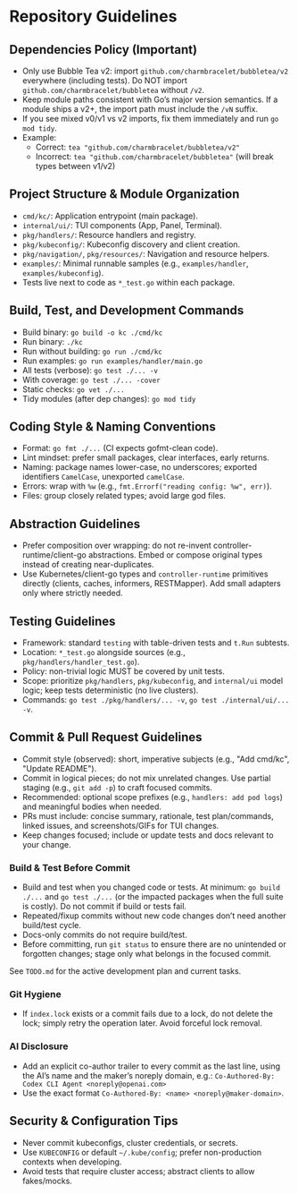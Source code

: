 # Repository Guidelines

## Dependencies Policy (Important)
- Only use Bubble Tea v2: import `github.com/charmbracelet/bubbletea/v2` everywhere (including tests). Do NOT import `github.com/charmbracelet/bubbletea` without `/v2`.
- Keep module paths consistent with Go’s major version semantics. If a module ships a v2+, the import path must include the `/vN` suffix.
- If you see mixed v0/v1 vs v2 imports, fix them immediately and run `go mod tidy`.
- Example:
  - Correct: `tea "github.com/charmbracelet/bubbletea/v2"`
  - Incorrect: `tea "github.com/charmbracelet/bubbletea"` (will break types between v1/v2)

## Project Structure & Module Organization
- `cmd/kc/`: Application entrypoint (main package).
- `internal/ui/`: TUI components (App, Panel, Terminal).
- `pkg/handlers/`: Resource handlers and registry.
- `pkg/kubeconfig/`: Kubeconfig discovery and client creation.
- `pkg/navigation/`, `pkg/resources/`: Navigation and resource helpers.
- `examples/`: Minimal runnable samples (e.g., `examples/handler`, `examples/kubeconfig`).
- Tests live next to code as `*_test.go` within each package.

## Build, Test, and Development Commands
- Build binary: `go build -o kc ./cmd/kc`
- Run binary: `./kc`
- Run without building: `go run ./cmd/kc`
- Run examples: `go run examples/handler/main.go`
- All tests (verbose): `go test ./... -v`
- With coverage: `go test ./... -cover`
- Static checks: `go vet ./...`
- Tidy modules (after dep changes): `go mod tidy`

## Coding Style & Naming Conventions
- Format: `go fmt ./...` (CI expects gofmt-clean code).
- Lint mindset: prefer small packages, clear interfaces, early returns.
- Naming: package names lower-case, no underscores; exported identifiers `CamelCase`, unexported `camelCase`.
- Errors: wrap with `%w` (e.g., `fmt.Errorf("reading config: %w", err)`).
- Files: group closely related types; avoid large god files.

## Abstraction Guidelines
- Prefer composition over wrapping: do not re-invent controller-runtime/client-go abstractions. Embed or compose original types instead of creating near-duplicates.
- Use Kubernetes/client-go types and `controller-runtime` primitives directly (clients, caches, informers, RESTMapper). Add small adapters only where strictly needed.

## Testing Guidelines
- Framework: standard `testing` with table-driven tests and `t.Run` subtests.
- Location: `*_test.go` alongside sources (e.g., `pkg/handlers/handler_test.go`).
- Policy: non-trivial logic MUST be covered by unit tests.
- Scope: prioritize `pkg/handlers`, `pkg/kubeconfig`, and `internal/ui` model logic; keep tests deterministic (no live clusters).
- Commands: `go test ./pkg/handlers/... -v`, `go test ./internal/ui/... -v`.

## Commit & Pull Request Guidelines
- Commit style (observed): short, imperative subjects (e.g., "Add cmd/kc", "Update README").
- Commit in logical pieces; do not mix unrelated changes. Use partial staging (e.g., `git add -p`) to craft focused commits.
- Recommended: optional scope prefixes (e.g., `handlers: add pod logs`) and meaningful bodies when needed.
- PRs must include: concise summary, rationale, test plan/commands, linked issues, and screenshots/GIFs for TUI changes.
- Keep changes focused; include or update tests and docs relevant to your change.

### Build & Test Before Commit
- Build and test when you changed code or tests. At minimum: `go build ./...` and `go test ./...` (or the impacted packages when the full suite is costly). Do not commit if build or tests fail.
- Repeated/fixup commits without new code changes don’t need another build/test cycle.
- Docs-only commits do not require build/test.
- Before committing, run `git status` to ensure there are no unintended or forgotten changes; stage only what belongs in the focused commit.

See `TODO.md` for the active development plan and current tasks.

### Git Hygiene
- If `index.lock` exists or a commit fails due to a lock, do not delete the lock; simply retry the operation later. Avoid forceful lock removal.

### AI Disclosure
- Add an explicit co-author trailer to every commit as the last line, using the AI’s name and the maker’s noreply domain, e.g.:
  `Co-Authored-By: Codex CLI Agent <noreply@openai.com>`
- Use the exact format `Co-Authored-By: <name> <noreply@maker-domain>`.

## Security & Configuration Tips
- Never commit kubeconfigs, cluster credentials, or secrets.
- Use `KUBECONFIG` or default `~/.kube/config`; prefer non-production contexts when developing.
- Avoid tests that require cluster access; abstract clients to allow fakes/mocks.
